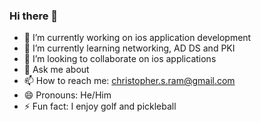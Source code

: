 ### Hi there 👋

- 🔭 I’m currently working on ios application development
- 🌱 I’m currently learning networking, AD DS and PKI
- 👯 I’m looking to collaborate on ios applications
- 💬 Ask me about 
- 📫 How to reach me: christopher.s.ram@gmail.com
- 😄 Pronouns: He/Him
- ⚡ Fun fact: I enjoy golf and pickleball
